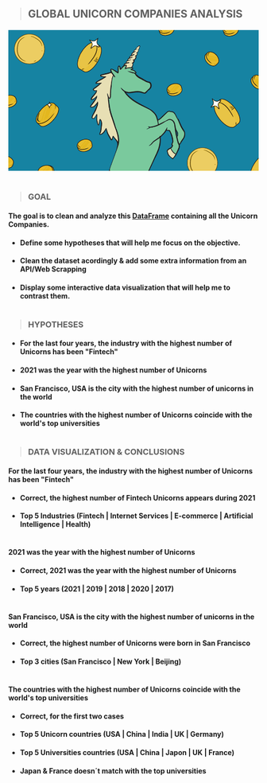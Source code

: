#

>## **GLOBAL UNICORN COMPANIES ANALYSIS**


#####  ![aquí había una imagen de un unicornio](unicorn_1.png.crdownload)
# 

>### **GOAL**

#### The goal is to clean and analyze this [DataFrame](https://www.kaggle.com/kaustubh93/list-of-700-unicorn-companies-across-the-globe) containing all the Unicorn Companies.
#### 
- #### Define some hypotheses that will help me focus on the objective.
- #### Clean the dataset acordingly & add some extra information from an API/Web Scrapping
- #### Display some interactive data visualization that will help me to contrast them.
#

>### **HYPOTHESES**

- #### For the last four years, the industry with the highest number of Unicorns has been "Fintech"
- #### 2021 was the year with the highest number of Unicorns
- #### San Francisco, USA is the city with the highest number of unicorns in the world 
- #### The countries with the highest number of Unicorns coincide with the world's top universities

#

>### **DATA VISUALIZATION & CONCLUSIONS**
#### For the last four years, the industry with the highest number of Unicorns has been "Fintech"

- #### Correct, the highest number of Fintech Unicorns appears during 2021
- #### Top 5 Industries (Fintech | Internet Services | E-commerce | Artificial Intelligence | Health) 
#
#### 2021 was the year with the highest number of Unicorns

- #### Correct, 2021 was the year with the highest number of Unicorns
- #### Top 5 years (2021 | 2019 | 2018 | 2020 | 2017)
#
#### San Francisco, USA is the city with the highest number of unicorns in the world 

- #### Correct, the highest number of Unicorns were born in San Francisco
- #### Top 3 cities (San Francisco | New York | Beijing)
#
#### The countries with the highest number of Unicorns coincide with the world's top universities

- #### Correct, for the first two cases
- #### Top 5 Unicorn countries (USA | China | India | UK | Germany)
- #### Top 5 Universities countries (USA | China | Japon | UK | France)
- #### Japan & France doesn´t match with the top universities
#
